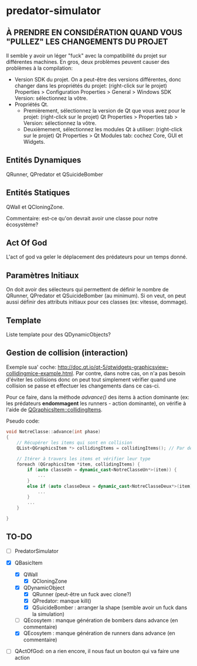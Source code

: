 # predator-simulator

## À PRENDRE EN CONSIDÉRATION QUAND VOUS "PULLEZ" LES CHANGEMENTS DU PROJET

Il semble y avoir un léger "fuck" avec la compatibilité du projet sur différentes machines. En gros, deux problèmes peuvent causer des problèmes à la compilation:
- Version SDK du projet. On a peut-être des versions différentes, donc changer dans les propriétés du projet: (right-click sur le projet) Properties > Configuration Properties > General > Windows SDK Version: sélectionnez la vôtre.
- Propriétés Qt.
	- Premièrement, sélectionnez la version de Qt que vous avez pour le projet: (right-click sur le projet) Qt Properties > Properties tab > Version: sélectionnez la vôtre.
	- Deuxièmement, sélectionnez les modules Qt à utiliser: (right-click sur le projet) Qt Properties > Qt Modules tab: cochez Core, GUI et Widgets.

## Entités Dynamiques

QRunner, QPredator et QSuicideBomber

## Entités Statiques

QWall et QCloningZone.

Commentaire: est-ce qu'on devrait avoir une classe pour notre écosystème?

## Act Of God

L'act of god va geler le déplacement des prédateurs pour un temps donné.

## Paramètres Initiaux

On doit avoir des sélecteurs qui permettent de définir le nombre de QRunner, QPredator et QSuicideBomber (au minimum). Si on veut, on peut aussi définir des attributs initiaux pour ces classes (ex: vitesse, dommage).

## Template

Liste template pour des QDynamicObjects?

## Gestion de collision (interaction)

Exemple sua' coche: http://doc.qt.io/qt-5/qtwidgets-graphicsview-collidingmice-example.html. Par contre, dans notre cas, on n'a pas besoin d'éviter les collisions donc on peut tout simplement vérifier quand une collision se passe et effectuer les changements dans ce cas-ci.

Pour ce faire, dans la méthode *advance()* des items à action dominante (ex: les prédateurs **endommagent** les runners - action dominante), on vérifie à l'aide de [QGraphicsItem::collidingItems](http://doc.qt.io/qt-5/qgraphicsitem.html#collidingItems).

Pseudo code:

```cpp
void NotreClasse::advance(int phase)
{
	// Récupérer les items qui sont en collision
	QList<QGraphicsItem *> collidingItems = collidingItems(); // Par défaut: les items qui overlap avec la shape de l'item et les items qui touchent au contour de l'item
	
	// Itérer à travers les items et vérifier leur type
	foreach (QGraphicsItem *item, collidingItems) {
		if (auto classeUn = dynamic_cast<NotreClasseUn*>(item)) {
			...
		}
		else if (auto classeDeux = dynamic_cast<NotreClasseDeux*>(item)) {
			...
		}
		...
	}

}
```

## TO-DO

- [ ] PredatorSimulator
- [x] QBasicItem
	- [x] QWall
		- [x] QCloningZone
	- [x] QDynamicObject
		- [x] QRunner (peut-être un fuck avec clone?)
		- [x] QPredator: manque kill()
		- [x] QSuicideBomber : arranger la shape (semble avoir un fuck dans la simulation)
	- [ ] QEcosytem : manque génération de bombers dans advance (en commentaire)
	- [x] QEcosytem : manque génération de runners dans advance (en commentaire)
- [ ] QActOfGod: on a rien encore, il nous faut un bouton qui va faire une action


